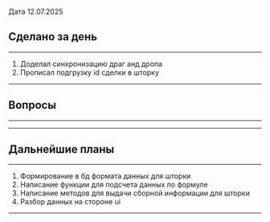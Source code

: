 
Дата 12.07.2025

## Сделано за день 
------------------------------------------------------------------------
1. Доделал синхронизацию драг анд дропа
2. Прописал подгрузку id сделки в шторку
___________________________________________________________
## Вопросы
------------------------------------------------------------------------

________________________________________________________________________
## Дальнейшие планы
------------------------------------------------------------------------
1. Формирование в бд формата данных для шторки
2. Написание функции для подсчета данных по формуле
3. Написание методов для выдачи сборной информации для шторки
4. Разбор данных на стороне ui
________________________________________________________________________
